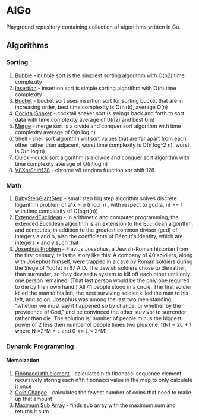 # AlGo

Playground repository containing collection of algorithms written in Go.

## Algorithms

### Sorting

1. [Bubble](https://github.com/bartossh/AlGo/blob/main/bubblesort/bubblesort.go) - bubble sort is the simplest sorting algorithm with O(n2) time complexity
2. [Insertion](https://github.com/bartossh/AlGo/blob/main/insertionsort/insertionsort.go) - insertion sort is simple sorting algorithm with  O(n) time complexity
3. [Bucket](https://github.com/bartossh/AlGo/blob/main/bucketsort/bucketsort.go) - bucket sort uses insertion sort for sorting bucket that are in increasing order, best time complexity is O(n+k), average O(n)
4. [CocktailShaker](https://github.com/bartossh/AlGo/blob/main/cocktailshakersort/cocktailshakersort.go) - cocktail shaker sort is swings back and forth to sort data with time complexity average of 0(n2) and best 0(n)
5. [Merge](https://github.com/bartossh/AlGo/blob/main/mergesort/mergesort.go) - merge sort is a divide and conquer sort algorithm with time complexity average of O(n log n)
6. [Shell](https://github.com/bartossh/AlGo/blob/main/shellsort/shellsort.go) - shell sort algorithm will sort values that are far apart from each other rather than adjacent, worst time complexity is O(n log^2 n), worst is O(n log n)
7. [Quick](https://github.com/bartossh/AlGo/blob/main/quicksort/quicksort.go) - quick sort algorithm is a divide and conquer sort algorithm with time complexity average of O(n\log n)
8. [V8XorShift128](https://github.com/bartossh/AlGo/blob/main/v8XorShift128/v8XorShift128.go) - chrome v8 random function xor shift 128 


### Math

1. [BabyStepGiantStep](https://github.com/bartossh/AlGo/blob/main/babystepgiantstep/babystepgiantstep.go) - small step big step algorithm solves discrete logarithm problem of a^x = b (mod n) , with respect to gcd(a, n) == 1 with time complexity of O(sqrt(n))
2. [ExtendedEuclidean](https://github.com/bartossh/AlGo/blob/main/extendedeuclidean/extendedeuclidean.go) - in arithmetic and computer programming, the extended Euclidean algorithm is an extension to the Euclidean algorithm, and computes, in addition to the greatest common divisor (gcd) of integers a and b, also the coefficients of Bézout's identity, which are integers x and y such that
3. [Josephus Problem](https://github.com/bartossh/AlGo/blob/main/josephusproblem/josephusproblem.go) - Flavius Josephus, a Jewish-Roman historian from the first century, tells the story like this: A company of 40 soldiers, along with Josephus himself, were trapped in a cave by Roman soldiers during the Siege of Yodfat in 67 A.D. The Jewish soldiers chose to die rather, than surrender, so they devised a system to kill off each other until only one person remained. (That last person would be the only one required to die by their own hand.) All 41 people stood in a circle. The first soldier killed the man to his left, the next surviving soldier killed the man to his left, and so on. Josephus was among the last two men standing, "whether we must say it happened so by chance, or whether by the providence of God," and he convinced the other survivor to surrender rather than die. The solution is: number of people minus  the biggest power of 2 less then number of people times two plus one: f(N) = 2L + 1 where N =2^M + L and 0 <= L < 2^M)

### Dynamic Programming

#### Memoization

1. [Fibonacci nth element](https://github.com/bartossh/AlGo/blob/main/fibonacci/fibonacci.go) - calculates n'th fibonacci sequence element recursively storing each n'th fibonacci value in the map to only calculate it once
2. [Coin Change](https://github.com/bartossh/AlGo/blob/main/coinchange/coinchange.go) - calculates the fewest number of coins that need to make up that amount
3. [Maximum Sub Array](https://github.com/bartossh/AlGo/blob/main/maximumsubarray/maximumsubarray.go) - finds sub array with the maximum sum and returns it sum
